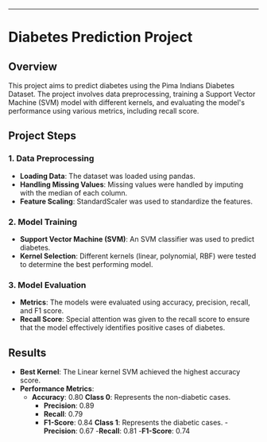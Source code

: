 

---

# Diabetes Prediction Project

## Overview
This project aims to predict diabetes using the Pima Indians Diabetes Dataset. The project involves data preprocessing, training a Support Vector Machine (SVM) model with different kernels, and evaluating the model's performance using various metrics, including recall score.

## Project Steps

### 1. Data Preprocessing
- **Loading Data**: The dataset was loaded using pandas.
- **Handling Missing Values**: Missing values were handled by imputing with the median of each column.
- **Feature Scaling**: StandardScaler was used to standardize the features.

### 2. Model Training
- **Support Vector Machine (SVM)**: An SVM classifier was used to predict diabetes.
- **Kernel Selection**: Different kernels (linear, polynomial, RBF) were tested to determine the best performing model.


### 3. Model Evaluation
- **Metrics**: The models were evaluated using accuracy, precision, recall, and F1 score.
- **Recall Score**: Special attention was given to the recall score to ensure that the model effectively identifies positive cases of diabetes.

## Results
- **Best Kernel**: The Linear kernel SVM achieved the highest accuracy score.
- **Performance Metrics**: 
  - **Accuracy**: 0.80
  **Class 0**: Represents the non-diabetic cases.
     - **Precision**: 0.89
    - **Recall**: 0.79
    - **F1-Score**: 0.84
**Class 1**: Represents the diabetic cases.
    -**Precision**: 0.67
    -**Recall**: 0.81
    -**F1-Score**: 0.74
